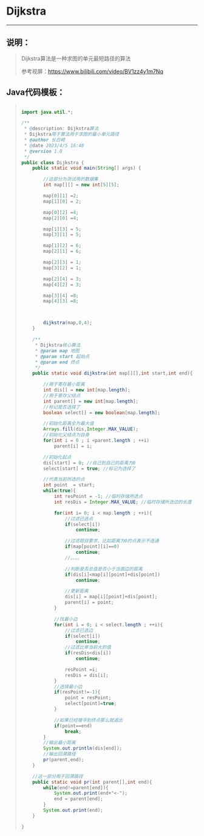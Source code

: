 # Dijkstra

---

## 说明：

> Dijkstra算法是一种求图的单元最短路径的算法
>
> 参考视屏：https://www.bilibili.com/video/BV1zz4y1m7Nq

## Java代码模板：

> ```java
> 
> import java.util.*;
> 
> /**
>  * @description: Dijkstra算法
>  * Dijkstra用于算法用于求图的最小单元路径
>  * @author 长白崎
>  * @date 2023/4/5 16:40
>  * @version 1.0
>  */
> public class Dijkstra {
>     public static void main(String[] args) {
> 
>         //这部分为测试用的数据集
>         int map[][] = new int[5][5];
> 
>         map[0][1] =2;
>         map[1][0] = 2;
> 
>         map[0][2] =4;
>         map[2][0] =4;
> 
>         map[1][3] = 5;
>         map[3][1] = 5;
> 
>         map[1][2] = 6;
>         map[2][1] = 6;
> 
>         map[2][3] = 1;
>         map[3][2] = 1;
> 
>         map[2][4] = 3;
>         map[4][2] = 3;
> 
>         map[3][4] =8;
>         map[4][3] =8;
> 
> 
> 
>         dijkstra(map,0,4);
>     }
> 
>     /**
>      * Dijkstra核心算法
>      * @param map 地图
>      * @param start 起始点
>      * @param end 终点
>      */
>     public static void dijkstra(int map[][],int start,int end){
> 
>         //用于寄存最小距离
>         int dis[] = new int[map.length];
>         //用于寄存父结点
>         int parent[] = new int[map.length];
>         //标记是否选择了
>         boolean select[] = new boolean[map.length];
> 
>         //初始化距离全为最大值
>         Arrays.fill(dis,Integer.MAX_VALUE);
>         //初始化父结点为自身
>         for(int i = 0 ; i <parent.length ; ++i)
>             parent[i] = i;
> 
>         //初始化起点
>         dis[start] = 0; //自己到自己的距离为0
>         select[start] = true; //标记为选择了
> 
>         //代表当前所选的点
>         int point  = start;
>         while(true){
>             int resPoint = -1; //临时存储所选点
>             int resDis = Integer.MAX_VALUE; //临时存储所选边的长度
> 
>             for(int i= 0; i < map.length ; ++i){
>                 //过滤已选点
>                 if(select[i])
>                     continue;
> 
>                 //过滤题目要求，比如距离为0的点表示不连通
>                 if(map[point][i]==0)
>                     continue;
>                 //。。。。
> 
>                 //判断是否总值是否小于当面边的距离
>                 if(dis[i]<map[i][point]+dis[point])
>                     continue;
> 
>                 //更新距离
>                 dis[i] = map[i][point]+dis[point];
>                 parent[i] = point;
>             }
> 
>             //找最小边
>             for(int i = 0; i < select.length ; ++i){
>                 //过滤已选边
>                 if(select[i])
>                     continue;
>                 //过滤比单当前大的值
>                 if(resDis<dis[i])
>                     continue;
> 
>                 resPoint =i;
>                 resDis = dis[i];
>             }
>             //选择最小边
>             if(resPoint!=-1){
>                 point = resPoint;
>                 select[point]=true;
>             }
> 
>             //如果已经搜寻到终点那么就退出
>             if(point==end)
>                 break;
>         }
>         //输出最小距离
>         System.out.println(dis[end]);
>         //输出回溯路径
>         pr(parent,end);
>     }
> 
>     //这一部分用于回溯路径
>     public static void pr(int parent[],int end){
>         while(end!=parent[end]){
>             System.out.print(end+"<-");
>             end = parent[end];
>         }
>         System.out.print(end);
>     }
> 
> }
> ```
